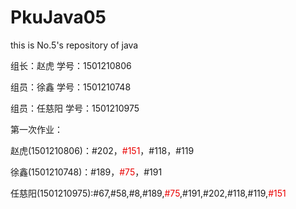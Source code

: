 # PkuJava05
this is No.5's repository of java
<html>
<p>组长：赵虎  学号：1501210806</p>
<p>组员：徐鑫  学号：1501210748</p>
<p>组员：任慈阳  学号：1501210975</p>
<h>第一次作业：</h>
<p>赵虎(1501210806)：#202，<font color="#EA0000">#151</font>，#118，#119</p>
<p>徐鑫(1501210748)：#189，<font color="#EA0000">#75</font>，#191</p>
<p>任慈阳(1501210975):#67,#58,#8,#189,<font color="#EA0000">#75</font>,#191,#202,#118,#119,<font color="#EA0000">#151</font></p>
</html>
